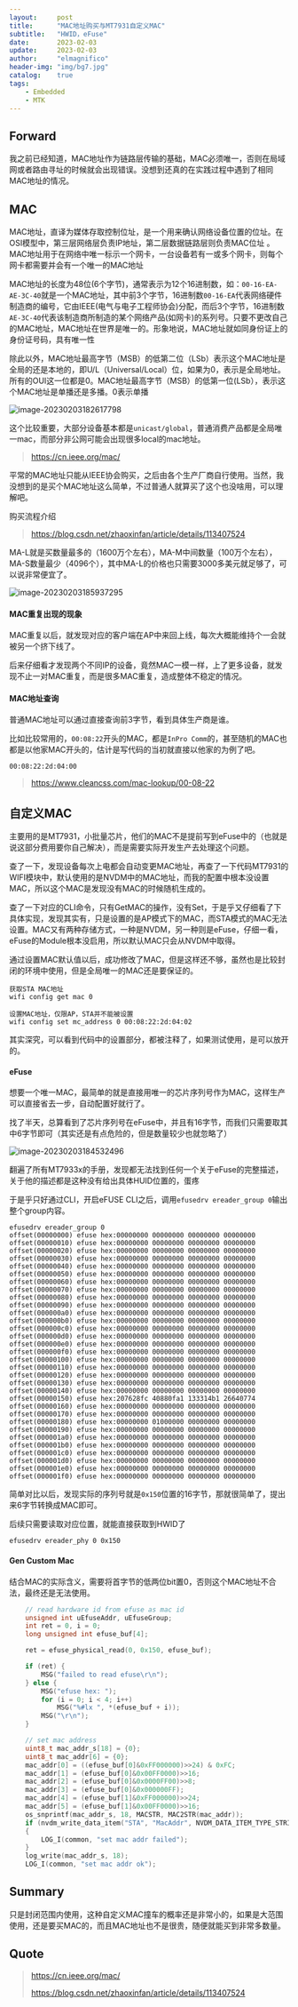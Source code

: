 ```yaml
---
layout:     post
title:      "MAC地址购买与MT7931自定义MAC"
subtitle:   "HWID，eFuse"
date:       2023-02-03
update:     2023-02-03
author:     "elmagnifico"
header-img: "img/bg7.jpg"
catalog:    true
tags:
    - Embedded
    - MTK
---
```


## Forward

我之前已经知道，MAC地址作为链路层传输的基础，MAC必须唯一，否则在局域网或者路由寻址的时候就会出现错误。没想到还真的在实践过程中遇到了相同MAC地址的情况。



## MAC

MAC地址，直译为媒体存取控制位址，是一个用来确认网络设备位置的位址。在OSI模型中，第三层网络层负责IP地址，第二层数据链路层则负责MAC位址 。MAC地址用于在网络中唯一标示一个网卡，一台设备若有一或多个网卡，则每个网卡都需要并会有一个唯一的MAC地址

MAC地址的长度为48位(6个字节)，通常表示为12个16进制数，如：`00-16-EA-AE-3C-40`就是一个MAC地址，其中前3个字节，16进制数`00-16-EA`代表网络硬件制造商的编号，它由IEEE(电气与电子工程师协会)分配，而后3个字节，16进制数`AE-3C-40`代表该制造商所制造的某个网络产品(如网卡)的系列号。只要不更改自己的MAC地址，MAC地址在世界是唯一的。形象地说，MAC地址就如同身份证上的身份证号码，具有唯一性

除此以外，MAC地址最高字节（MSB）的低第二位（LSb）表示这个MAC地址是全局的还是本地的，即U/L（Universal/Local）位，如果为0，表示是全局地址。所有的OUI这一位都是0。MAC地址最高字节（MSB）的低第一位(LSb），表示这个MAC地址是单播还是多播。0表示单播

![image-20230203182617798](http://img.elmagnifico.tech:9514/static/upload/elmagnifico/image-20230203182617798.png)

这个比较重要，大部分设备基本都是`unicast/global`，普通消费产品都是全局唯一mac，而部分非公网可能会出现很多local的mac地址。

> https://cn.ieee.org/mac/

平常的MAC地址只能从IEEE协会购买，之后由各个生产厂商自行使用。当然，我没想到的是买个MAC地址这么简单，不过普通人就算买了这个也没啥用，可以理解吧。

购买流程介绍

> https://blog.csdn.net/zhaoxinfan/article/details/113407524

MA-L就是买数量最多的（1600万个左右），MA-M中间数量（100万个左右），MA-S数量最少（4096个），其中MA-L的价格也只需要3000多美元就足够了，可以说非常便宜了。

![image-20230203185937295](http://img.elmagnifico.tech:9514/static/upload/elmagnifico/image-20230203185937295.png)



#### MAC重复出现的现象

MAC重复以后，就发现对应的客户端在AP中来回上线，每次大概能维持个一会就被另一个挤下线了。

后来仔细看才发现两个不同IP的设备，竟然MAC一模一样，上了更多设备，就发现不止一对MAC重复，而是很多MAC重复，造成整体不稳定的情况。



#### MAC地址查询

普通MAC地址可以通过直接查询前3字节，看到具体生产商是谁。

比如比较常用的，`00:08:22`开头的MAC，都是`InPro Comm`的，甚至随机的MAC也都是以他家MAC开头的，估计是写代码的当初就直接以他家的为例了吧。

```
00:08:22:2d:04:00
```



> https://www.cleancss.com/mac-lookup/00-08-22



## 自定义MAC

主要用的是MT7931，小批量芯片，他们的MAC不是提前写到eFuse中的（也就是说这部分费用要你自己解决），而是需要实际开发生产去处理这个问题。



查了一下，发现设备每次上电都会自动变更MAC地址，再查了一下代码MT7931的WIFI模块中，默认使用的是NVDM中的MAC地址，而我的配置中根本没设置MAC，所以这个MAC是发现没有MAC的时候随机生成的。

查了一下对应的CLI命令，只有GetMAC的操作，没有Set，于是乎又仔细看了下具体实现，发现其实有，只是设置的是AP模式下的MAC，而STA模式的MAC无法设置。MAC又有两种存储方式，一种是NVDM，另一种则是eFuse，仔细一看，eFuse的Module根本没启用，所以默认MAC只会从NVDM中取得。

通过设置MAC默认值以后，成功修改了MAC，但是这样还不够，虽然也是比较封闭的环境中使用，但是全局唯一的MAC还是要保证的。



```
获取STA MAC地址
wifi config get mac 0

设置MAC地址，仅限AP，STA并不能被设置
wifi config set mc_address 0 00:08:22:2d:04:02
```

其实深究，可以看到代码中的设置部分，都被注释了，如果测试使用，是可以放开的。



#### eFuse

想要一个唯一MAC，最简单的就是直接用唯一的芯片序列号作为MAC，这样生产可以直接省去一步，自动配置好就行了。

找了半天，总算看到了芯片序列号在eFuse中，并且有16字节，而我们只需要取其中6字节即可（其实还是有点危险的，但是数量较少也就忽略了）

![image-20230203184532496](http://img.elmagnifico.tech:9514/static/upload/elmagnifico/image-20230203184532496.png)

翻遍了所有MT7933x的手册，发现都无法找到任何一个关于eFuse的完整描述，关于他的描述都是这种没有给出具体HUID位置的，蛋疼

于是乎只好通过CLI，开启eFUSE CLI之后，调用`efusedrv ereader_group 0`输出整个group内容。

```
efusedrv ereader_group 0
offset(00000000) efuse hex:00000000 00000000 00000000 00000000 
offset(00000010) efuse hex:00000000 00000000 00000000 00000000 
offset(00000020) efuse hex:00000000 00000000 00000000 00000000 
offset(00000030) efuse hex:00000000 00000000 00000000 00000000 
offset(00000040) efuse hex:00000000 00000000 00000000 00000000 
offset(00000050) efuse hex:00000000 00000000 00000000 00000000 
offset(00000060) efuse hex:00000000 00000000 00000000 00000000 
offset(00000070) efuse hex:00000000 00000000 00000000 00000000 
offset(00000080) efuse hex:00000000 00000000 00000000 00000000 
offset(00000090) efuse hex:00000000 00000000 00000000 00000000 
offset(000000a0) efuse hex:00000000 00000000 00000000 00000000 
offset(000000b0) efuse hex:00000000 00000000 00000000 00000000 
offset(000000c0) efuse hex:00000000 00000000 00000000 00000000 
offset(000000d0) efuse hex:00000000 00000000 00000000 00000000 
offset(000000e0) efuse hex:00000000 00000000 00000000 00000000 
offset(000000f0) efuse hex:00000000 00000000 00000000 00000000 
offset(00000100) efuse hex:00000000 00000000 00000000 00000000 
offset(00000110) efuse hex:00000000 00000000 00000000 00000000 
offset(00000120) efuse hex:00000000 00000000 00000000 00000000 
offset(00000130) efuse hex:00000000 00000000 00000000 00000000 
offset(00000140) efuse hex:00000000 00000000 00000000 00000000 
offset(00000150) efuse hex:207628fc 40880fa1 133314b1 26640774 
offset(00000160) efuse hex:00000000 00000000 00000000 00000000 
offset(00000170) efuse hex:00000000 00000000 00000000 00000000 
offset(00000180) efuse hex:00000000 01000000 00000000 00000000 
offset(00000190) efuse hex:00000000 00000000 00000000 00000000 
offset(000001a0) efuse hex:00000000 00000000 00000000 00000000 
offset(000001b0) efuse hex:00000000 00000000 00000000 00000000 
offset(000001c0) efuse hex:00000000 00000000 00000000 00000000 
offset(000001d0) efuse hex:00000000 00000000 00000000 00000000 
offset(000001e0) efuse hex:00000000 00000000 00000000 00000000 
offset(000001f0) efuse hex:00000000 00000000 00000000 00000000 
```

简单对比以后，发现实际的序列号就是`0x150`位置的16字节，那就很简单了，提出来6字节转换成MAC即可。

后续只需要读取对应位置，就能直接获取到HWID了

```
efusedrv ereader_phy 0 0x150
```



#### Gen Custom Mac

结合MAC的实际含义，需要将首字节的低两位bit置0，否则这个MAC地址不合法，最终还是无法使用。

```c
    // read hardware id from efuse as mac id
    unsigned int uEfuseAddr, uEfuseGroup;
    int ret = 0, i = 0;
    long unsigned int efuse_buf[4];

    ret = efuse_physical_read(0, 0x150, efuse_buf);

    if (ret) {
        MSG("failed to read efuse\r\n");
    } else {
        MSG("efuse hex: ");
        for (i = 0; i < 4; i++)
            MSG("%#lx ", *(efuse_buf + i));
        MSG("\r\n");
    }

    // set mac address
    uint8_t mac_addr_s[18] = {0};
    uint8_t mac_addr[6] = {0};
    mac_addr[0] = ((efuse_buf[0]&0xFF000000)>>24) & 0xFC;
    mac_addr[1] = (efuse_buf[0]&0x00FF0000)>>16;
    mac_addr[2] = (efuse_buf[0]&0x0000FF00)>>8;
    mac_addr[3] = (efuse_buf[0]&0x000000FF);
    mac_addr[4] = (efuse_buf[1]&0xFF000000)>>24;
    mac_addr[5] = (efuse_buf[1]&0x00FF0000)>>16;
    os_snprintf(mac_addr_s, 18, MACSTR, MAC2STR(mac_addr));
    if (nvdm_write_data_item("STA", "MacAddr", NVDM_DATA_ITEM_TYPE_STRING, mac_addr_s, 18) != NVDM_STATUS_OK)
    {
        LOG_I(common, "set mac addr failed");
    }
    log_write(mac_addr_s, 18);
    LOG_I(common, "set mac addr ok");
```



## Summary

只是封闭范围内使用，这种自定义MAC撞车的概率还是非常小的，如果是大范围使用，还是要买MAC的，而且MAC地址也不是很贵，随便就能买到非常多数量。



## Quote

> https://cn.ieee.org/mac/
>
> https://blog.csdn.net/zhaoxinfan/article/details/113407524

